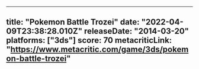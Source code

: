
---
title: "Pokemon Battle Trozei"
date: "2022-04-09T23:38:28.010Z"
releaseDate: "2014-03-20"
platforms: ["3ds"]
score: 70
metacriticLink: "https://www.metacritic.com/game/3ds/pokemon-battle-trozei"
---
